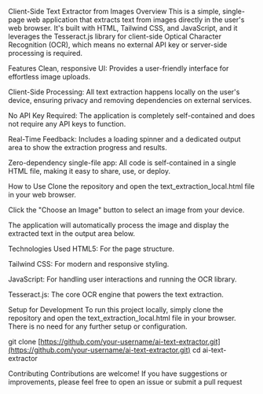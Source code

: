 Client-Side Text Extractor from Images
Overview
This is a simple, single-page web application that extracts text from images directly in the user's web browser. It's built with HTML, Tailwind CSS, and JavaScript, and it leverages the Tesseract.js library for client-side Optical Character Recognition (OCR), which means no external API key or server-side processing is required.

Features
Clean, responsive UI: Provides a user-friendly interface for effortless image uploads.

Client-Side Processing: All text extraction happens locally on the user's device, ensuring privacy and removing dependencies on external services.

No API Key Required: The application is completely self-contained and does not require any API keys to function.

Real-Time Feedback: Includes a loading spinner and a dedicated output area to show the extraction progress and results.

Zero-dependency single-file app: All code is self-contained in a single HTML file, making it easy to share, use, or deploy.

How to Use
Clone the repository and open the text_extraction_local.html file in your web browser.

Click the "Choose an Image" button to select an image from your device.

The application will automatically process the image and display the extracted text in the output area below.

Technologies Used
HTML5: For the page structure.

Tailwind CSS: For modern and responsive styling.

JavaScript: For handling user interactions and running the OCR library.

Tesseract.js: The core OCR engine that powers the text extraction.

Setup for Development
To run this project locally, simply clone the repository and open the text_extraction_local.html file in your browser. There is no need for any further setup or configuration.

git clone [https://github.com/your-username/ai-text-extractor.git](https://github.com/your-username/ai-text-extractor.git)
cd ai-text-extractor

Contributing
Contributions are welcome! If you have suggestions or improvements, please feel free to open an issue or submit a pull request
